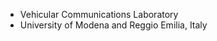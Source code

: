 - Vehicular Communications Laboratory 
- University of Modena and Reggio Emilia, Italy 

<!---
vehicomlab/vehicomlab is a ✨ special ✨ repository because its `README.md` (this file) appears on your GitHub profile.
You can click the Preview link to take a look at your changes.
--->
